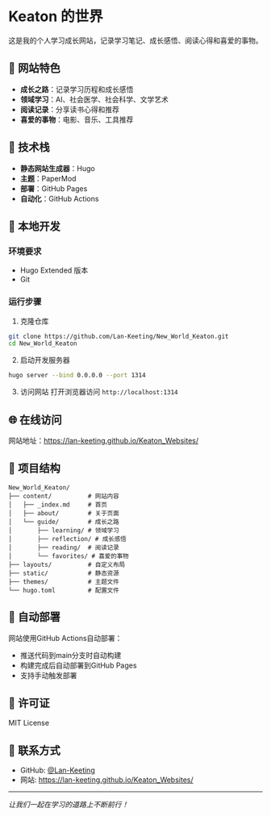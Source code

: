 # Keaton 的世界

这是我的个人学习成长网站，记录学习笔记、成长感悟、阅读心得和喜爱的事物。

## 🌟 网站特色

- **成长之路**：记录学习历程和成长感悟
- **领域学习**：AI、社会医学、社会科学、文学艺术
- **阅读记录**：分享读书心得和推荐
- **喜爱的事物**：电影、音乐、工具推荐

## 🚀 技术栈

- **静态网站生成器**：Hugo
- **主题**：PaperMod
- **部署**：GitHub Pages
- **自动化**：GitHub Actions

## 📝 本地开发

### 环境要求
- Hugo Extended 版本
- Git

### 运行步骤
1. 克隆仓库
```bash
git clone https://github.com/Lan-Keeting/New_World_Keaton.git
cd New_World_Keaton
```

2. 启动开发服务器
```bash
hugo server --bind 0.0.0.0 --port 1314
```

3. 访问网站
打开浏览器访问 `http://localhost:1314`

## 🌐 在线访问

网站地址：https://lan-keeting.github.io/Keaton_Websites/

## 📁 项目结构

```
New_World_Keaton/
├── content/          # 网站内容
│   ├── _index.md     # 首页
│   ├── about/        # 关于页面
│   └── guide/        # 成长之路
│       ├── learning/ # 领域学习
│       ├── reflection/ # 成长感悟
│       ├── reading/  # 阅读记录
│       └── favorites/ # 喜爱的事物
├── layouts/          # 自定义布局
├── static/           # 静态资源
├── themes/           # 主题文件
└── hugo.toml         # 配置文件
```

## 🔄 自动部署

网站使用GitHub Actions自动部署：
- 推送代码到main分支时自动构建
- 构建完成后自动部署到GitHub Pages
- 支持手动触发部署

## 📄 许可证

MIT License

## 🤝 联系方式

- GitHub: [@Lan-Keeting](https://github.com/Lan-Keeting)
- 网站: https://lan-keeting.github.io/Keaton_Websites/

---

*让我们一起在学习的道路上不断前行！*
